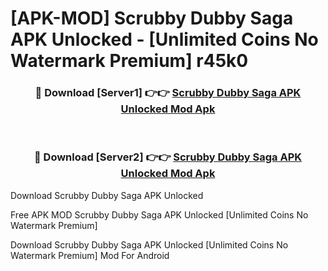 # [APK-MOD] Scrubby Dubby Saga APK Unlocked - [Unlimited Coins No Watermark Premium] r45k0



<div align="center">
<h3>🔴 Download [Server1] 👉👉 <a href="https://momento.my/?title=Scrubby_Dubby_Saga_APK_Unlocked">Scrubby Dubby Saga APK Unlocked Mod Apk</a></h3><br>

<h3>🔴 Download [Server2] 👉👉 <a href="https://momento.my/?title=Scrubby_Dubby_Saga_APK_Unlocked">Scrubby Dubby Saga APK Unlocked Mod Apk</a></h3>
</div>



Download Scrubby Dubby Saga APK Unlocked 

Free APK MOD Scrubby Dubby Saga APK Unlocked [Unlimited Coins No Watermark Premium]

Download Scrubby Dubby Saga APK Unlocked [Unlimited Coins No Watermark Premium] Mod For Android

